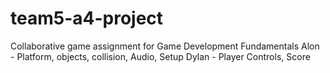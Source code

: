 # team5-a4-project
Collaborative game assignment for Game Development Fundamentals
Alon - Platform, objects, collision, Audio, Setup
Dylan - Player Controls, Score
